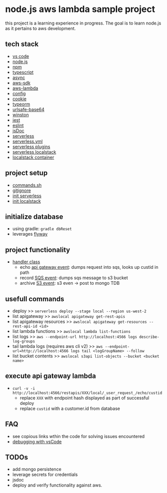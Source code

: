 # node.js aws lambda sample project 

this project is a learning experience in progress. The goal is to learn node.js as it
pertains to aws development.

## tech stack
- [vs code](https://code.visualstudio.com/)
- [node.js](https://nodejs.org/en/docs/guides/getting-started-guide/)
- [npm](https://docs.npmjs.com/)
- [typescript](https://www.typescriptlang.org/docs/)
- [async](https://www.npmjs.com/package/async)
- [aws-sdk](https://docs.aws.amazon.com/AWSJavaScriptSDK/latest)
- [aws-lambda](https://www.npmjs.com/package/aws-lambda)
- [config](https://www.npmjs.com/package/config)
- [cookie](https://www.npmjs.com/package/cookie)
- [typeorm](https://www.npmjs.com/package/typeorm)
- [urlsafe-base64](https://www.npmjs.com/package/urlsafe-base64])
- [winston](https://github.com/winstonjs/winston)
- [jest](https://jestjs.io/)
- [eslint](https://eslint.org/docs/developer-guide/nodejs-api)
- [jsDoc](https://www.npmjs.com/package/jsdoc)
- [serverless](https://www.serverless.com/)
- [serverless.yml](https://www.serverless.com/framework/docs/providers/aws/guide/serverless.yml/?rd=true)
- [serverless plugins](https://www.serverless.com/plugins/)
- [serverless localstack](https://github.com/localstack/serverless-localstack)
- [localstack container](https://github.com/localstack/localstack)

## project setup
- [commands.sh](https://github.com/tim-oe/node-101/blob/main/commands.sh)
- [gitignore](https://philna.sh/blog/2019/01/10/how-to-start-a-node-js-project/)
- [init serverless](https://www.serverless.com/framework/docs/getting-started/)
- [init localstack](https://medium.com/manomano-tech/using-serverless-framework-localstack-to-test-your-aws-applications-locally-17748ffe6755)

## initialize database
- using gradle: ```gradle dbReset```
- leverages [flyway](https://flywaydb.org/documentation/)

## project functionality
- [handler class](https://github.com/tim-oe/node-101/blob/main/src/functions/handler.ts)
    - echo [api gateway event](https://docs.aws.amazon.com/lambda/latest/dg/services-apigateway.html): dumps request into sqs, looks up custid in path
    - record [SQS event](https://docs.aws.amazon.com/lambda/latest/dg/with-sqs.html): dumps sqs message to s3 bucket
    - archive [S3 event](https://docs.aws.amazon.com/lambda/latest/dg/with-s3.html): s3 even -> post to mongo TDB
## usefull commands
- deploy >> `serverless deploy --stage local --region us-west-2`
- list apigateway >> `awslocal apigateway get-rest-apis`
- list apigateway resources >> `awslocal apigateway get-resources --rest-api-id <id>`
- list lambda functions >> `awslocal lambda list-functions`
- list logs >> `aws --endpoint-url http://localhost:4566 logs describe-log-groups`
- tail lambda logs (requires aws cli v2) >> `aws --endpoint-url=http://localhost:4566 logs tail <logGroupName> --follow`
- list bucket contents >> `awslocal s3api list-objects --bucket <bucket name>`

## execute api gateway lambda
- `curl -v -i  http://localhost:4566/restapis/XXX/local/_user_request_/echo/custid`
    - replace ```XXX``` with endpoint hash displayed as part of successful deploy
    - replace ```custid``` with a customer.id from database
## FAQ
- see copious links wthin the code for solving issues encountered
- [debugging with vsCode](https://code.visualstudio.com/docs/editor/debugging)

## TODOs
- add mongo persistence 
- leverage secrets for credentials
- jsdoc
- deploy and verify functionality against aws.